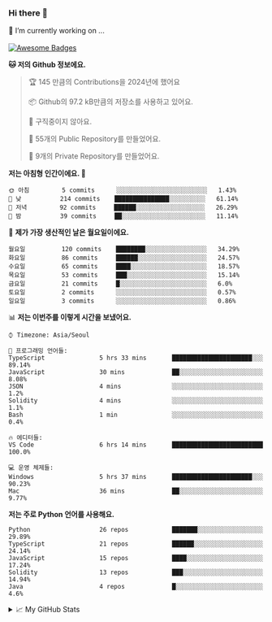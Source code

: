 ### Hi there 👋 
🔭 I’m currently working on ... </br></br>
[![Awesome Badges](https://img.shields.io/badge/Introduce-EN-green.svg)](https://github.com/tlatkdgus1/tlatkdgus1/blob/main/README.md.en)

<!--START_SECTION:waka-->
**🐱 저의 Github 정보에요.** 

> 🏆 145 만큼의 Contributions을 2024년에 했어요
 > 
> 📦 Github의 97.2 kB만큼의 저장소를 사용하고 있어요. 
 > 
> 🚫 구직중이지 않아요.
 > 
> 📜 55개의 Public Repository를 만들었어요. 
 > 
> 🔑 9개의 Private Repository를 만들었어요.  

**저는 아침형 인간이에요. 🐤** 

```text
🌞 아침         5 commits      ░░░░░░░░░░░░░░░░░░░░░░░░░   1.43% 
🌆 낮　         214 commits    ███████████████░░░░░░░░░░   61.14% 
🌃 저녁         92 commits     ██████░░░░░░░░░░░░░░░░░░░   26.29% 
🌙 밤　         39 commits     ██░░░░░░░░░░░░░░░░░░░░░░░   11.14%

```
📅 **제가 가장 생산적인 날은 월요일이에요.** 

```text
월요일          120 commits    ████████░░░░░░░░░░░░░░░░░   34.29% 
화요일          86 commits     ██████░░░░░░░░░░░░░░░░░░░   24.57% 
수요일          65 commits     ████░░░░░░░░░░░░░░░░░░░░░   18.57% 
목요일          53 commits     ███░░░░░░░░░░░░░░░░░░░░░░   15.14% 
금요일          21 commits     █░░░░░░░░░░░░░░░░░░░░░░░░   6.0% 
토요일          2 commits      ░░░░░░░░░░░░░░░░░░░░░░░░░   0.57% 
일요일          3 commits      ░░░░░░░░░░░░░░░░░░░░░░░░░   0.86%

```


📊 **저는 이번주를 이렇게 시간을 보냈어요.** 

```text
⌚︎ Timezone: Asia/Seoul

💬 프로그래밍 언어들: 
TypeScript               5 hrs 33 mins       ██████████████████████░░░   89.14% 
JavaScript               30 mins             ██░░░░░░░░░░░░░░░░░░░░░░░   8.08% 
JSON                     4 mins              ░░░░░░░░░░░░░░░░░░░░░░░░░   1.2% 
Solidity                 4 mins              ░░░░░░░░░░░░░░░░░░░░░░░░░   1.1% 
Bash                     1 min               ░░░░░░░░░░░░░░░░░░░░░░░░░   0.4%

🔥 에디터들: 
VS Code                  6 hrs 14 mins       █████████████████████████   100.0%

💻 운영 체제들: 
Windows                  5 hrs 37 mins       ██████████████████████░░░   90.23% 
Mac                      36 mins             ██░░░░░░░░░░░░░░░░░░░░░░░   9.77%

```

**저는 주로 Python 언어를 사용해요.** 

```text
Python                   26 repos            ███████░░░░░░░░░░░░░░░░░░   29.89% 
TypeScript               21 repos            ██████░░░░░░░░░░░░░░░░░░░   24.14% 
JavaScript               15 repos            ████░░░░░░░░░░░░░░░░░░░░░   17.24% 
Solidity                 13 repos            ███░░░░░░░░░░░░░░░░░░░░░░   14.94% 
Java                     4 repos             █░░░░░░░░░░░░░░░░░░░░░░░░   4.6%

```



<!--END_SECTION:waka-->

<details>
<summary>📈 My GitHub Stats</summary>
<p align="center"> <img src="https://github-readme-stats.vercel.app/api?username=tlatkdgus1&show_icons=true" alt="tlatkdgus1" />
</details>

